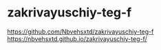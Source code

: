 # zakrivayuschiy-teg-f
https://github.com/Nbvehsxtd/zakrivayuschiy-teg-f
https://nbvehsxtd.github.io/zakrivayuschiy-teg-f/
